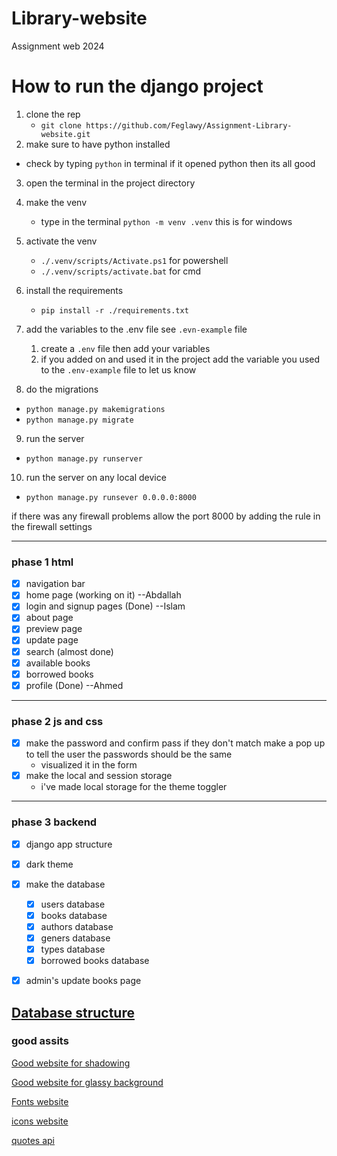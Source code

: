 # Library-website

Assignment web 2024

# How to run the django project

1. clone the rep
   - `git clone https://github.com/Feglawy/Assignment-Library-website.git`
2. make sure to have python installed

- check by typing `python` in terminal if it opened python then its all good

3. open the terminal in the project directory
4. make the venv
   - type in the terminal `python -m venv .venv` this is for windows
5. activate the venv

   - `./.venv/scripts/Activate.ps1` for powershell
   - `./.venv/scripts/activate.bat` for cmd

6. install the requirements
   - `pip install -r ./requirements.txt`
7. add the variables to the .env file see `.evn-example` file

   1. create a `.env` file then add your variables
   2. if you added on and used it in the project add the variable you used to the `.env-example` file to let us know
8. do the migrations
- `python manage.py makemigrations`
- `python manage.py migrate`

9.  run the server

- `python manage.py runserver`

10. run the server on any local device

- `python manage.py runsever 0.0.0.0:8000`

if there was any firewall problems allow the port 8000 by adding the rule in the firewall settings

___
### phase 1 html

- [x] navigation bar
- [x] home page (working on it) --Abdallah
- [x] login and signup pages (Done) --Islam
- [x] about page
- [x] preview page
- [x] update page
- [x] search (almost done)
- [x] available books
- [x] borrowed books
- [x] profile (Done) --Ahmed

---

### phase 2 js and css

- [x] make the password and confirm pass if they don't match make a pop up to tell the user the passwords should be the same
  - visualized it in the form
- [x] make the local and session storage
  - i've made local storage for the theme toggler

---

### phase 3 backend

- [x] django app structure
- [x] dark theme
- [x] make the database
  - [x] users database
  - [x] books database
  - [x] authors database
  - [x] geners database
  - [x] types database
  - [x] borrowed books database
- [x] admin's update books page


## [Database structure](https://drawsql.app/teams/feglawy/diagrams/library)

### good assits

[Good website for shadowing](https://getcssscan.com/css-box-shadow-examples)

[Good website for glassy background](https://css.glass)

[Fonts website](https://fonts.google.com/)

[icons website](https://fonts.google.com/icons)

[quotes api](https://publicapi.dev/quotes-on-design-api)
